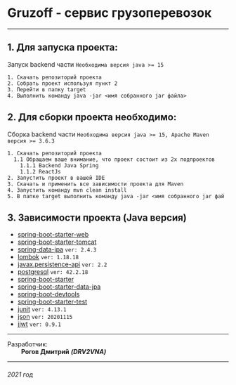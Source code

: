 # Gruzoff - сервис грузоперевозок
----
## 1. Для запуска проекта: 
Запуск backend части
```Необходима версия java >= 15```

    1. Скачать репозиторий проекта
    2. Собрать проект используя пункт 2
    3. Перейти в папку target
    4. Выполнить команду java -jar <имя собранного jar файла>

## 2. Для сборки проекта необходимо: 

   Сборка backend части
```Необходима версия java >= 15, Apache Maven версия >= 3.6.3```
    
    1. Скачать репозиторий проекта
      1.1 Обращаем ваше внимание, что проект состоит из 2х подпроектов
        1.1.1 Backend Java Spring
        1.1.2 ReactJs
    2. Запустить проект в вашей IDE
    3. Скачать и применить все зависимости проекта для Maven
    4. Запустить команду mvn clean install
    5. В папке target выполнить команду java -jar <имя собранного jar фай

## 3. Зависимости проекта (Java версия)
- [spring-boot-starter-web](https://mvnrepository.com/artifact/org.springframework.boot/spring-boot-starter-web)
- [spring-boot-starter-tomcat](https://mvnrepository.com/artifact/org.springframework.boot/spring-boot-starter-tomcat)
- [spring-data-jpa](https://mvnrepository.com/artifact/org.springframework.data/spring-data-jpa)  ```ver: 2.4.3```
- [lombok](https://mvnrepository.com/artifact/org.projectlombok/lombok)  ```ver: 1.18.18```
- [javax.persistence-api](https://mvnrepository.com/artifact/javax.persistence/javax.persistence-api)  ```ver: 2.2```
- [postgresql](https://mvnrepository.com/artifact/org.postgresql/postgresql)  ```ver: 42.2.18```
- [spring-boot-starter](https://mvnrepository.com/artifact/org.springframework.boot/spring-boot-starter)
- [spring-boot-starter-data-jpa](https://mvnrepository.com/artifact/org.springframework.boot/spring-boot-starter-data-jpa)
- [spring-boot-devtools](https://mvnrepository.com/artifact/org.springframework.boot/spring-boot-devtools)
- [spring-boot-starter-test](https://mvnrepository.com/artifact/org.springframework.boot/spring-boot-starter-test)
- [junit](https://mvnrepository.com/artifact/org.junit.jupiter/junit-jupiter-api)  ```ver: 4.13.1```
- [json](https://mvnrepository.com/artifact/org.json/json)  ```ver: 20201115```
- [jjwt](https://mvnrepository.com/artifact/io.jsonwebtoken/jjwt)  ```ver: 0.9.1```

***
Разработчик:\
&nbsp; &nbsp; &nbsp; &nbsp; __Рогов Дмитрий__ ***(DRV2VNA)***
*** 

###### 2021 год
